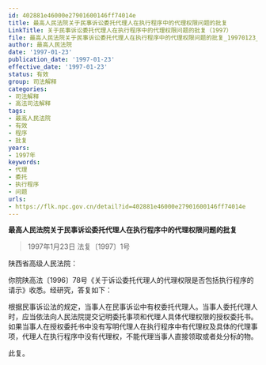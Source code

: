 ```yaml
---
id: 402881e46000e27901600146ff74014e
title: 最高人民法院关于民事诉讼委托代理人在执行程序中的代理权限问题的批复
LinkTitle: 关于民事诉讼委托代理人在执行程序中的代理权限问题的批复（1997）
file: 最高人民法院关于民事诉讼委托代理人在执行程序中的代理权限问题的批复_19970123_402881e46000e27901600146ff74014e.docx
author: 最高人民法院
date: '1997-01-23'
publication_date: '1997-01-23'
effective_date: '1997-01-23'
status: 有效
group: 司法解释
categories:
- 司法解释
- 高法司法解释
tags:
- 最高人民法院
- 有效
- 程序
- 批复
years:
- 1997年
keywords:
- 代理
- 委托
- 执行程序
- 问题
urls:
- https://flk.npc.gov.cn/detail?id=402881e46000e27901600146ff74014e
---
```


**最高人民法院关于民事诉讼委托代理人在执行程序中的代理权限问题的批复**

> 1997年1月23日 法复〔1997〕1号

陕西省高级人民法院：

你院陕高法〔1996〕78号《关于诉讼委托代理人的代理权限是否包括执行程序的请示》收悉。经研究，答复如下：

根据民事诉讼法的规定，当事人在民事诉讼中有权委托代理人。当事人委托代理人时，应当依法向人民法院提交记明委托事项和代理人具体代理权限的授权委托书。如果当事人在授权委托书中没有写明代理人在执行程序中有代理权及具体的代理事项，代理人在执行程序中没有代理权，不能代理当事人直接领取或者处分标的物。

此复。
